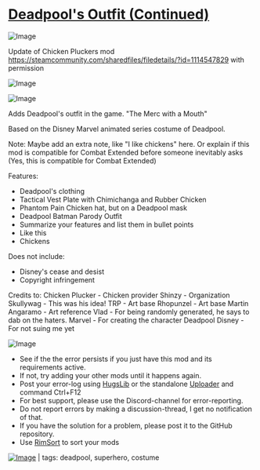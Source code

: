 # [Deadpool's Outfit (Continued)](https://steamcommunity.com/sharedfiles/filedetails/?id=2602834386)

![Image](https://i.imgur.com/buuPQel.png)

Update of Chicken Pluckers mod
https://steamcommunity.com/sharedfiles/filedetails/?id=1114547829
with permission

![Image](https://i.imgur.com/pufA0kM.png)
	
![Image](https://i.imgur.com/Z4GOv8H.png)

Adds Deadpool's outfit in the game. "The Merc with a Mouth"
	
Based on the Disney Marvel animated series costume of Deadpool. 
	
	
Note: Maybe add an extra note, like "I like chickens" here. 
Or explain if this mod is compatible for Combat Extended before someone inevitably asks
(Yes, this is compatible for Combat Extended)
	
	
Features:
- Deadpool's clothing
- Tactical Vest Plate with Chimichanga and Rubber Chicken
- Phantom Pain Chicken hat, but on a Deadpool mask
- Deadpool Batman Parody Outfit
- Summarize your features and list them in bullet points
- Like this
- Chickens

Does not include:
- Disney's cease and desist
- Copyright infringement
	
	
	
Credits to: 
Chicken Plucker - Chicken provider
Shinzy - Organization
Skullywag - This was his idea!
TRP - Art base
Rhopunzel - Art base
Martin Angaramo - Art reference
Vlad - For being randomly generated, he says to dab on the haters.
Marvel - For creating the character Deadpool
Disney - For not suing me yet

![Image](https://i.imgur.com/PwoNOj4.png)



-  See if the the error persists if you just have this mod and its requirements active.
-  If not, try adding your other mods until it happens again.
-  Post your error-log using [HugsLib](https://steamcommunity.com/workshop/filedetails/?id=818773962) or the standalone [Uploader](https://steamcommunity.com/sharedfiles/filedetails/?id=2873415404) and command Ctrl+F12
-  For best support, please use the Discord-channel for error-reporting.
-  Do not report errors by making a discussion-thread, I get no notification of that.
-  If you have the solution for a problem, please post it to the GitHub repository.
-  Use [RimSort](https://github.com/RimSort/RimSort/releases/latest) to sort your mods

 

[![Image](https://img.shields.io/github/v/release/emipa606/DeadpoolsOutfit?label=latest%20version&style=plastic&color=9f1111&labelColor=black)](https://steamcommunity.com/sharedfiles/filedetails/changelog/2602834386) | tags: deadpool,  superhero,  costume
